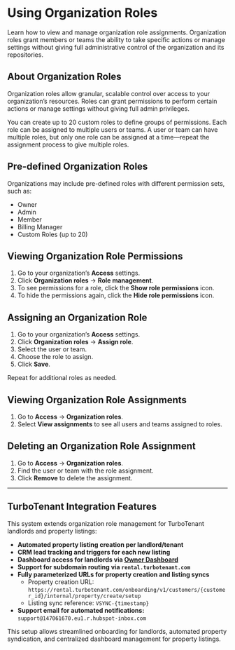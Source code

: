 # Using Organization Roles

Learn how to view and manage organization role assignments. Organization roles grant members or teams the ability to take specific actions or manage settings without giving full administrative control of the organization and its repositories.

## About Organization Roles

Organization roles allow granular, scalable control over access to your organization’s resources. Roles can grant permissions to perform certain actions or manage settings without giving full admin privileges.  

You can create up to 20 custom roles to define groups of permissions. Each role can be assigned to multiple users or teams. A user or team can have multiple roles, but only one role can be assigned at a time—repeat the assignment process to give multiple roles.

## Pre-defined Organization Roles

Organizations may include pre-defined roles with different permission sets, such as:

- Owner
- Admin
- Member
- Billing Manager
- Custom Roles (up to 20)

## Viewing Organization Role Permissions

1. Go to your organization’s **Access** settings.
2. Click **Organization roles** → **Role management**.
3. To see permissions for a role, click the **Show role permissions** icon.
4. To hide the permissions again, click the **Hide role permissions** icon.

## Assigning an Organization Role

1. Go to your organization’s **Access** settings.
2. Click **Organization roles** → **Assign role**.
3. Select the user or team.
4. Choose the role to assign.
5. Click **Save**.  

Repeat for additional roles as needed.

## Viewing Organization Role Assignments

1. Go to **Access** → **Organization roles**.
2. Select **View assignments** to see all users and teams assigned to roles.

## Deleting an Organization Role Assignment

1. Go to **Access** → **Organization roles**.
2. Find the user or team with the role assignment.
3. Click **Remove** to delete the assignment.

---

## TurboTenant Integration Features

This system extends organization role management for TurboTenant landlords and property listings:

- **Automated property listing creation per landlord/tenant**
- **CRM lead tracking and triggers for each new listing**
- **Dashboard access for landlords via [Owner Dashboard](https://rental.turbotenant.com/owner/dashboard)**
- **Support for subdomain routing via `rental.turbotenant.com`**
- **Fully parameterized URLs for property creation and listing syncs**
  - Property creation URL: `https://rental.turbotenant.com/onboarding/v1/customers/{customer_id}/internal/property/create/setup`
  - Listing sync reference: `VSYNC-{timestamp}`  
- **Support email for automated notifications:** `support@147061670.eu1.r.hubspot-inbox.com`

This setup allows streamlined onboarding for landlords, automated property syndication, and centralized dashboard management for property listings.
